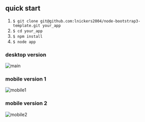 ## quick start

1. `$ git clone git@github.com:lnickers2004/node-bootstrap3-template.git your_app`
2. `$ cd your_app`
3. `$ npm install`
4. `$ node app`

### desktop version

![main](https://raw.github.com/lnickers2004/node-bootstrap3-template/master/screenshots/main.png)

### mobile version 1

![mobile1](https://raw.github.com/lnickers2004/node-bootstrap3-template/master/screenshots/mobile1.png)

### mobile version 2

![mobile2](https://raw.github.com/lnickers2004/node-bootstrap3-template/master/screenshots/mobile2.png)


